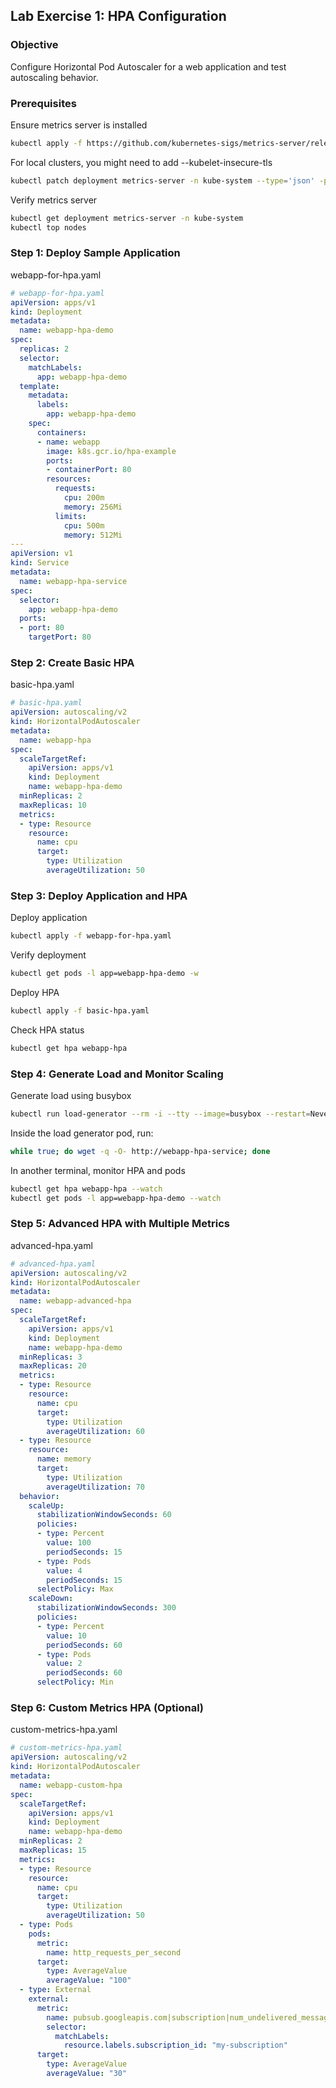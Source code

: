 ## **Lab Exercise 1: HPA Configuration**

### **Objective**

Configure Horizontal Pod Autoscaler for a web application and test autoscaling behavior.

### **Prerequisites**

Ensure metrics server is installed

```bash
kubectl apply -f https://github.com/kubernetes-sigs/metrics-server/releases/latest/download/components.yaml
```

For local clusters, you might need to add --kubelet-insecure-tls

```bash
kubectl patch deployment metrics-server -n kube-system --type='json' -p='[{"op": "add", "path": "/spec/template/spec/containers/0/args/-", "value": "--kubelet-insecure-tls"}]'
```

Verify metrics server

```bash
kubectl get deployment metrics-server -n kube-system
kubectl top nodes
```

### **Step 1: Deploy Sample Application**

webapp-for-hpa.yaml

```yaml
# webapp-for-hpa.yaml
apiVersion: apps/v1
kind: Deployment
metadata:
  name: webapp-hpa-demo
spec:
  replicas: 2
  selector:
    matchLabels:
      app: webapp-hpa-demo
  template:
    metadata:
      labels:
        app: webapp-hpa-demo
    spec:
      containers:
      - name: webapp
        image: k8s.gcr.io/hpa-example
        ports:
        - containerPort: 80
        resources:
          requests:
            cpu: 200m
            memory: 256Mi
          limits:
            cpu: 500m
            memory: 512Mi
---
apiVersion: v1
kind: Service
metadata:
  name: webapp-hpa-service
spec:
  selector:
    app: webapp-hpa-demo
  ports:
  - port: 80
    targetPort: 80
```

### **Step 2: Create Basic HPA**

basic-hpa.yaml

```yaml
# basic-hpa.yaml
apiVersion: autoscaling/v2
kind: HorizontalPodAutoscaler
metadata:
  name: webapp-hpa
spec:
  scaleTargetRef:
    apiVersion: apps/v1
    kind: Deployment
    name: webapp-hpa-demo
  minReplicas: 2
  maxReplicas: 10
  metrics:
  - type: Resource
    resource:
      name: cpu
      target:
        type: Utilization
        averageUtilization: 50
```

### **Step 3: Deploy Application and HPA**

Deploy application

```bash
kubectl apply -f webapp-for-hpa.yaml
```

Verify deployment

```bash
kubectl get pods -l app=webapp-hpa-demo -w
```

Deploy HPA

```bash
kubectl apply -f basic-hpa.yaml
```

Check HPA status

```bash
kubectl get hpa webapp-hpa
```

### **Step 4: Generate Load and Monitor Scaling**

Generate load using busybox

```bash
kubectl run load-generator --rm -i --tty --image=busybox --restart=Never -- /bin/sh
```

Inside the load generator pod, run:

```bash
while true; do wget -q -O- http://webapp-hpa-service; done
```

In another terminal, monitor HPA and pods

```bash
kubectl get hpa webapp-hpa --watch
kubectl get pods -l app=webapp-hpa-demo --watch
```

### **Step 5: Advanced HPA with Multiple Metrics**

advanced-hpa.yaml

```yaml
# advanced-hpa.yaml
apiVersion: autoscaling/v2
kind: HorizontalPodAutoscaler
metadata:
  name: webapp-advanced-hpa
spec:
  scaleTargetRef:
    apiVersion: apps/v1
    kind: Deployment
    name: webapp-hpa-demo
  minReplicas: 3
  maxReplicas: 20
  metrics:
  - type: Resource
    resource:
      name: cpu
      target:
        type: Utilization
        averageUtilization: 60
  - type: Resource
    resource:
      name: memory
      target:
        type: Utilization
        averageUtilization: 70
  behavior:
    scaleUp:
      stabilizationWindowSeconds: 60
      policies:
      - type: Percent
        value: 100
        periodSeconds: 15
      - type: Pods
        value: 4
        periodSeconds: 15
      selectPolicy: Max
    scaleDown:
      stabilizationWindowSeconds: 300
      policies:
      - type: Percent
        value: 10
        periodSeconds: 60
      - type: Pods
        value: 2
        periodSeconds: 60
      selectPolicy: Min
```

### **Step 6: Custom Metrics HPA (Optional)**

custom-metrics-hpa.yaml

```yaml
# custom-metrics-hpa.yaml
apiVersion: autoscaling/v2
kind: HorizontalPodAutoscaler
metadata:
  name: webapp-custom-hpa
spec:
  scaleTargetRef:
    apiVersion: apps/v1
    kind: Deployment
    name: webapp-hpa-demo
  minReplicas: 2
  maxReplicas: 15
  metrics:
  - type: Resource
    resource:
      name: cpu
      target:
        type: Utilization
        averageUtilization: 50
  - type: Pods
    pods:
      metric:
        name: http_requests_per_second
      target:
        type: AverageValue
        averageValue: "100"
  - type: External
    external:
      metric:
        name: pubsub.googleapis.com|subscription|num_undelivered_messages
        selector:
          matchLabels:
            resource.labels.subscription_id: "my-subscription"
      target:
        type: AverageValue
        averageValue: "30"
```
